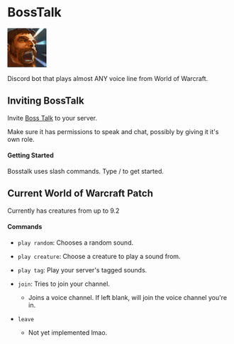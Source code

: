 # BossTalk
![yelling guy](data/shout.png "Me yell")

Discord bot that plays almost ANY voice line from World of Warcraft.

## Inviting BossTalk

Invite [Boss Talk](https://discordapp.com/api/oauth2/authorize?client_id=442843632576233472&permissions=36755776&scope=bot) to your server. 

Make sure it has permissions to speak and chat, possibly by giving it it's own role.

#### Getting Started

Bosstalk uses slash commands. Type / to get started.

## Current World of Warcraft Patch

Currently has creatures from up to 9.2

#### Commands

* `play random`: Chooses a random sound.
* `play creature`: Choose a creature to play a sound from.
* `play tag`: Play your server's tagged sounds.
  
* `join`: Tries to join your channel.
  * Joins a voice channel. If left blank, will join the voice channel you're in.
  
* `leave`
  * Not yet implemented lmao.